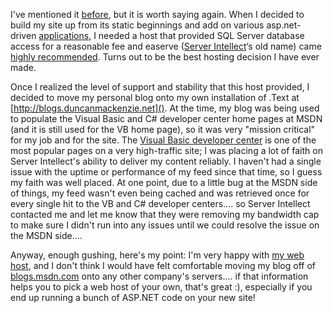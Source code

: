I've mentioned it [before](http://blogs.duncanmackenzie.net/duncanma/archive/2004/09/02/626.aspx), but it is worth saying again. When I decided to build my site up from its static beginnings and add on various asp.net-driven [applications](http://www.duncanmackenzie.net/Forums/), I needed a host that provided SQL Server database access for a reasonable fee and easerve ([Server Intellect](http://www.serverintellect.com/host/duncanma/)&#8216;s old name) came [highly recommended](http://www.pinvoke.net). Turns out to be the best hosting decision I have ever made.

Once I realized the level of support and stability that this host provided, I decided to move my personal blog onto my own installation of .Text at [http://blogs.duncanmackenzie.net](). At the time, my blog was being used to populate the Visual Basic and C# developer center home pages at MSDN (and it is still used for the VB home page), so it was very "mission critical" for my job and for the site. The [Visual Basic developer center](http://msdn.microsoft.com/vbasic) is one of the most popular pages on a very high-traffic site; I was placing a lot of faith on Server Intellect's ability to deliver my content reliably. I haven't had a single issue with the uptime or performance of my feed since that time, so I guess my faith was well placed. At one point, due to a little bug at the MSDN side of things, my feed wasn't even being cached and was retrieved once for every single hit to the VB and C# developer centers.... so Server Intellect contacted me and let me know that they were removing my bandwidth cap to make sure I didn't run into any issues until we could resolve the issue on the MSDN side....

Anyway, enough gushing, here's my point: I'm very happy with [my web host](http://www.serverintellect.com/host/duncanma/), and I don't think I would have felt comfortable moving my blog off of [blogs.msdn.com](http://blogs.msdn.com) onto any other company's servers.... if that information helps you to pick a web host of your own, that's great :), especially if you end up running a bunch of ASP.NET code on your new site!